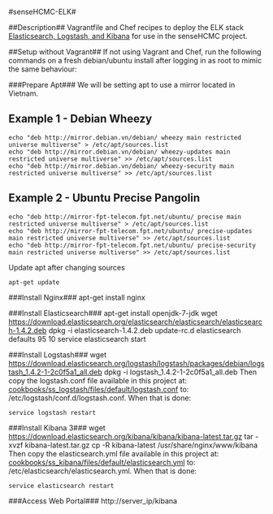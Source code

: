 #senseHCMC-ELK#

##Description##
Vagrantfile and Chef recipes to deploy the ELK stack [Elasticsearch, Logstash, and Kibana](http://www.elasticsearch.org/overview/) for use in the senseHCMC project.

##Setup without Vagrant##
If not using Vagrant and Chef, run the following commands on a fresh debian/ubuntu install after logging in as root to mimic the same behaviour:

###Prepare Apt###
  We will be setting apt to use a mirror located in Vietnam.
  
  Example 1 - Debian Wheezy
  -------------------------
  
    echo "deb http://mirror.debian.vn/debian/ wheezy main restricted universe multiverse" > /etc/apt/sources.list
    echo "deb http://mirror.debian.vn/debian/ wheezy-updates main restricted universe multiverse" >> /etc/apt/sources.list
    echo "deb http://mirror.debian.vn/debian/ wheezy-security main restricted universe multiverse" >> /etc/apt/sources.list
	
  Example 2 - Ubuntu Precise Pangolin
  -----------------------------------

    echo "deb http://mirror-fpt-telecom.fpt.net/ubuntu/ precise main restricted universe multiverse" > /etc/apt/sources.list
    echo "deb http://mirror-fpt-telecom.fpt.net/ubuntu/ precise-updates main restricted universe multiverse" >> /etc/apt/sources.list
    echo "deb http://mirror-fpt-telecom.fpt.net/ubuntu/ precise-security main restricted universe multiverse" >> /etc/apt/sources.list
  
  Update apt after changing sources
  
	apt-get update

###Install Nginx###
    apt-get install nginx
  
###Install Elasticsearch###
    apt-get install openjdk-7-jdk
    wget https://download.elasticsearch.org/elasticsearch/elasticsearch/elasticsearch-1.4.2.deb
    dpkg -i elasticsearch-1.4.2.deb
    update-rc.d elasticsearch defaults 95 10
    service elasticsearch start

###Install Logstash###
    wget https://download.elasticsearch.org/logstash/logstash/packages/debian/logstash_1.4.2-1-2c0f5a1_all.deb
    dpkg -i logstash_1.4.2-1-2c0f5a1_all.deb
  Then copy the logstash.conf file available in this project at: [cookbooks/ss_logstash/files/default/logstash.conf](cookbooks/ss_logstash/files/default/logstash.conf) to: /etc/logstash/conf.d/logstash.conf.  When that is done:
  
    service logstash restart

###Install Kibana 3###
    wget https://download.elasticsearch.org/kibana/kibana/kibana-latest.tar.gz
    tar -xvzf kibana-latest.tar.gz
    cp -R kibana-latest /usr/share/nginx/www/kibana
  Then copy the elasticsearch.yml file available in this project at: [cookbooks/ss_kibana/files/default/elasticsearch.yml](cookbooks/ss_kibana/files/default/elasticsearch.yml) to: /etc/elasticsearch/elasticsearch.yml.  When that is done:

    service elasticsearch restart

###Access Web Portal###
    http://server_ip/kibana

